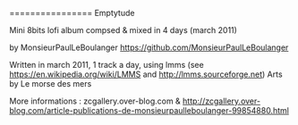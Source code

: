 ================
Emptytude

Mini 8bits lofi album compsed &amp; mixed in 4 days (march 2011)




by MonsieurPaulLeBoulanger
https://github.com/MonsieurPaulLeBoulanger


Written in march 2011, 1 track a day, using lmms (see https://en.wikipedia.org/wiki/LMMS and http://lmms.sourceforge.net)
Arts by Le morse des mers

More informations : zcgallery.over-blog.com & http://zcgallery.over-blog.com/article-publications-de-monsieurpaulleboulanger-99854880.html
